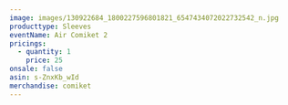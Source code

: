 ```yaml
---
image: images/130922684_1800227596801821_6547434072022732542_n.jpg
producttype: Sleeves
eventName: Air Comiket 2
pricings:
  - quantity: 1
    price: 25
onsale: false
asin: s-ZnxKb_wId
merchandise: comiket
---
```

